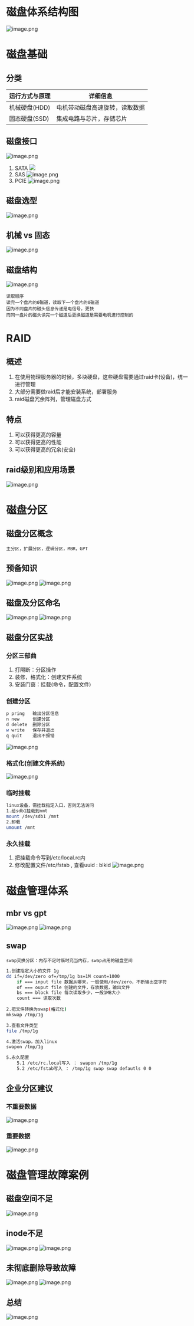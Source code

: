 # 磁盘体系结构图
![image.png](https://lvyusen-1316126434.cos.ap-guangzhou.myqcloud.com/images/202410210134038.png?imageSlim)
# 磁盘基础
## 分类

| 运行方式与原理   | 详细信息            |
| --------- | --------------- |
| 机械硬盘(HDD) | 电机带动磁盘高速旋转，读取数据 |
| 固态硬盘(SSD) | 集成电路与芯片，存储芯片    |
## 磁盘接口
![image.png](https://lvyusen-1316126434.cos.ap-guangzhou.myqcloud.com/images/202410210152061.png?imageSlim)
1. SATA
![](https://lvyusen-1316126434.cos.ap-guangzhou.myqcloud.com/images/202410210153243.png?imageSlim)
2. SAS
![image.png](https://lvyusen-1316126434.cos.ap-guangzhou.myqcloud.com/images/202410210154520.png?imageSlim)
3. PCIE
![image.png](https://lvyusen-1316126434.cos.ap-guangzhou.myqcloud.com/images/202410210156023.png?imageSlim)

## 磁盘选型
![image.png](https://lvyusen-1316126434.cos.ap-guangzhou.myqcloud.com/images/202410210204767.png?imageSlim)
## 机械 vs 固态
![image.png](https://lvyusen-1316126434.cos.ap-guangzhou.myqcloud.com/images/202410210232530.png?imageSlim)
## 磁盘结构
![image.png](https://lvyusen-1316126434.cos.ap-guangzhou.myqcloud.com/images/202410210245489.png?imageSlim)
```
读取顺序
读完一个盘片的0磁道，读取下一个盘片的0磁道
因为不同盘片的磁头信息传递是电信号，更快
而同一盘片的磁头读完一个磁道后更换磁道是需要电机进行控制的
```
# RAID
## 概述
1. 在使用物理服务器的时候，多块硬盘，这些硬盘需要通过raid卡(设备)，统一进行管理
2. 大部分需要做raid后才能安装系统，部署服务
3. raid磁盘冗余阵列，管理磁盘方式
## 特点
1. 可以获得更高的容量
2. 可以获得更高的性能
3. 可以获得更高的冗余(安全)
## raid级别和应用场景
![image.png](https://lvyusen-1316126434.cos.ap-guangzhou.myqcloud.com/images/202410210328614.png?imageSlim)
# 磁盘分区
## 磁盘分区概念
	主分区，扩展分区，逻辑分区，MBR，GPT
## 预备知识
![image.png](https://lvyusen-1316126434.cos.ap-guangzhou.myqcloud.com/images/202410220115614.png?imageSlim)
![image.png](https://lvyusen-1316126434.cos.ap-guangzhou.myqcloud.com/images/202410220116355.png?imageSlim)
## 磁盘及分区命名
![image.png](https://lvyusen-1316126434.cos.ap-guangzhou.myqcloud.com/images/202410220128149.png?imageSlim)
![image.png](https://lvyusen-1316126434.cos.ap-guangzhou.myqcloud.com/images/202410220130122.png?imageSlim)
## 磁盘分区实战
### 分区三部曲
1. 打隔断：分区操作
2. 装修，格式化：创建文件系统
3. 安装门窗：挂载(命令，配置文件)
### 创建分区
```bash
p pring   输出分区信息
n new     创建分区
d delete  删除分区
w write   保存并退出
q quit    退出不报错
```
![image.png](https://lvyusen-1316126434.cos.ap-guangzhou.myqcloud.com/images/202410220232502.png?imageSlim)
### 格式化(创建文件系统)
![image.png](https://lvyusen-1316126434.cos.ap-guangzhou.myqcloud.com/images/202410220255187.png?imageSlim)
### 临时挂载
```bash
linux设备，需挂载指定入口，否则无法访问
1.给sdb1挂载到nmt
mount /dev/sdb1 /mnt
2.卸载
umount /mnt
```
### 永久挂载
1. 把挂载命令写到/etc/local.rc内
2. 修改配置文件/etc/fstab , 查看uuid : blkid
![image.png](https://lvyusen-1316126434.cos.ap-guangzhou.myqcloud.com/images/202410220340380.png?imageSlim)
# 磁盘管理体系

## mbr vs gpt
![image.png](https://lvyusen-1316126434.cos.ap-guangzhou.myqcloud.com/images/202410240105001.png?imageSlim)
![image.png](https://lvyusen-1316126434.cos.ap-guangzhou.myqcloud.com/images/202410240104491.png?imageSlim)
## swap
	swap交换分区：内存不足时临时充当内存，swap占用的磁盘空间
```bash
1.创建指定大小的文件 1g
dd if=/dev/zero of=/tmp/1g bs=1M count=1000
	if === input file 数据从哪来，一般使用/dev/zero，不断输出空字符
	of === ouput file 创建的文件，存放数据，输出文件
	bs === block file 每次读取多少，一般1MB大小
	count === 读取次数
	
2.把文件转换为swap(格式化)
mkswap /tmp/1g

3.查看文件类型
file /tmp/1g

4.激活swap，加入linux
swapon /tmp/1g

5.永久配置
	5.1 /etc/rc.local写入 ： swapon /tmp/1g
	5.2 /etc/fstab写入 ： /tmp/1g swap swap defautls 0 0
```
## 企业分区建议
### 不重要数据
![image.png](https://lvyusen-1316126434.cos.ap-guangzhou.myqcloud.com/images/202410240243029.png?imageSlim)
### 重要数据
![image.png](https://lvyusen-1316126434.cos.ap-guangzhou.myqcloud.com/images/202410240243950.png?imageSlim)
# 磁盘管理故障案例
## 磁盘空间不足
![image.png](https://lvyusen-1316126434.cos.ap-guangzhou.myqcloud.com/images/202410240321964.png?imageSlim)
## inode不足
![image.png](https://lvyusen-1316126434.cos.ap-guangzhou.myqcloud.com/images/202410240328185.png?imageSlim)
![image.png](https://lvyusen-1316126434.cos.ap-guangzhou.myqcloud.com/images/202410240400569.png?imageSlim)
## 未彻底删除导致故障
![image.png](https://lvyusen-1316126434.cos.ap-guangzhou.myqcloud.com/images/202410240526099.png?imageSlim)
![image.png](https://lvyusen-1316126434.cos.ap-guangzhou.myqcloud.com/images/202410240543486.png?imageSlim)
## 总结
![image.png](https://lvyusen-1316126434.cos.ap-guangzhou.myqcloud.com/images/202410240544469.png?imageSlim)
